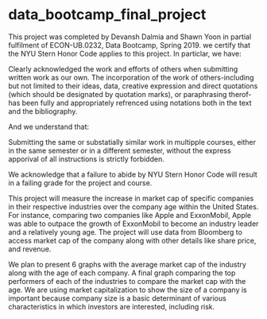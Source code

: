 # data_bootcamp_final_project

This project was completed by Devansh Dalmia and Shawn Yoon in partial fulfilment of ECON-UB.0232, Data Bootcamp, Spring 2019. we certify that the NYU Stern Honor Code applies to this project. In particlar, we have:

Clearly acknowledged the work and efforts of others when submitting written work as our own. The incorporation of the work of others-including but not limited to their ideas, data, creative expression and direct quotations (which should be designated by quotation marks), or paraphrasing therof- has been fully and appropriately refrenced using notations both in the text and the bibliography.

And we understand that:

Submitting the same or substatially similar work in multipple courses, either in the same semester or in a different semester, without the express apporival of all instructions is strictly forbidden.

We acknowledge that a failure to abide by NYU Stern Honor Code will result in a failing grade for the project and course.

This project will measure the increase in market cap of specific companies in their respective industries over the company age within the United States. For instance, comparing two companies like Apple and ExxonMobil, Apple was able to outpace the growth of ExxonMobil to become an industry leader and a relatively young age. The project will use data from Bloomberg to access market cap of the company along with other details like share price, and revenue.

We plan to present 6 graphs with the average market cap of the industry along with the age of each company. A final graph comparing the top performers of each of the industries to compare the market cap with the age. We are using market capitalization to show the size of a company is important because company size is a basic determinant of various characteristics in which investors are interested, including risk.
